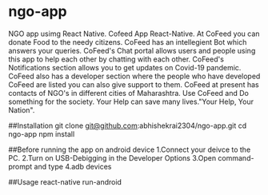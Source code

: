# ngo-app
NGO app usimg React Native.
Cofeed App React-Native. At CoFeed you can donate Food to the needy citizens. CoFeed has an intellegient Bot which answers your queries. CoFeed's Chat portal allows users and people using this app to help each other by chatting with each other. CoFeed's Notifications section allows you to get updates on Covid-19 pandemic. CoFeed also has a developer section where the people who have developed CoFeed are listed you can also give support to them. CoFeed at present has contacts of NGO's in different cities of Maharashtra. Use CoFeed and Do something for the society. Your Help can save many lives."Your Help, Your Nation".

##Installation
git clone git@github.com:abhishekrai2304/ngo-app.git
cd ngo-app
npm install

##Before running the app on android device
1.Connect your deivce to the PC.
2.Turn on USB-Debigging in the Developer Options
3.Open command-prompt and type
4.adb devices

##Usage
react-native run-android
